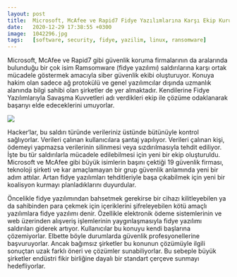 ```yaml
---
layout: post
title:  Microsoft, McAfee ve Rapid7 Fidye Yazılımlarına Karşı Ekip Kuruyor
date:   2020-12-29 17:38:55 +0300
image:  1042296.jpg
tags:   [software, security, fidye, yazilim, linux, ransomware]
---
```


Microsoft, McAfee ve Rapid7 gibi  güvenlik koruma firmalarının da aralarında bulunduğu bir çok isim Ramsomware (fidye yazılımı) saldırılarına karşı ortak mücadele göstermek amacıyla siber güvenlik ekibi oluşturuyor. Konuya hakim olan sadece ağ protokülü ve genel yazılımcılar dışında uzmanlık alanında bilgi sahibi olan şirketler de yer almaktadır. Kendilerine Fidye Yazılımlarıyla Savaşma Kuvvetleri adı verdikleri ekip ile çözüme odaklanarak başarıyı elde edeceklerini umuyorlar.


![]({{site.baseurl}}/img/ransom.jpg)



Hacker‘lar, bu saldırı türünde verileriniz üstünde bütünüyle kontrol sağlıyorlar. Verileri çalınan kullanıcılara şantaj yapılıyor. Verileri çalınan kişi, ödemeyi yapmazsa verilerinin silinmesi veya sızdırılmasıyla tehdit ediliyor. İşte bu tür saldırılarla mücadele edilebilmesi için yeni bir ekip oluşturuldu. Microsoft ve McAfee gibi büyük isimlerin başını çektiği 19 güvenlik firması, teknoloji şirketi ve kar amaçlamayan bir grup güvenlik anlamında yeni bir adım attılar. Artan fidye yazılımları tehditleriyle başa çıkabilmek için yeni bir koalisyon kurmayı planladıklarını duyurdular.

Öncelikle fidye yazılımından bahsetmek gerekirse bir cihazı kilitleyebilen ya da sahibinden para çekmek için içeriklerini şifreleyebilen kötü amaçlı yazılımlara fidye yazılımı denir. Özellikle elektronik ödeme sistemlerinin ve web üzerinden alışveriş işlemlerinin yaygınlaşmasıyla fidye yazılımı saldırıları giderek artıyor. Kullanıcılar bu konuyu kendi başlarına çözemiyorlar. Elbette böyle durumlarda güvenlik profesyonellerine başvuruyorlar. Ancak bağımsız şirketler bu konunun çözümüyle ilgili sonuçtan uzak farklı öneri ve çözümler sunabiliyorlar. Bu sebeple büyük şirketler endüstri fikir birliğine dayalı bir standart çerçeve sunmayı hedefliyorlar.